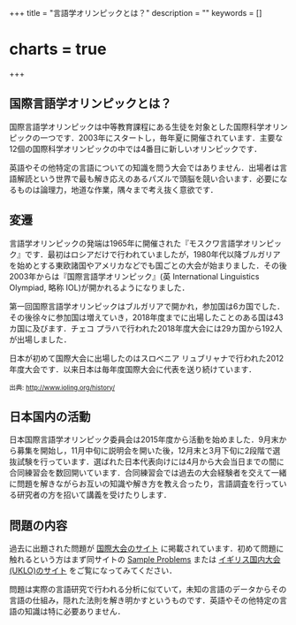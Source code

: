 +++
title = "言語学オリンピックとは？"
description = ""
keywords = []
# charts = true
+++

## 国際言語学オリンピックとは？

国際言語学オリンピックは中等教育課程にある生徒を対象とした国際科学オリンピックの一つです．2003年にスタートし，毎年夏に開催されています．主要な12個の国際科学オリンピックの中では4番目に新しいオリンピックです．

英語やその他特定の言語についての知識を問う大会ではありません．出場者は言語解読という世界で最も解き応えのあるパズルで頭脳を競い合います．必要になるものは論理力，地道な作業，隅々まで考え抜く意欲です．

## 変遷

言語学オリンピックの発端は1965年に開催された『モスクワ言語学オリンピック』です．最初はロシアだけで行われていましたが，1980年代以降ブルガリアを始めとする東欧諸国やアメリカなどでも国ごとの大会が始まりました．その後2003年からは『国際言語学オリンピック』(英 International Linguistics Olympiad, 略称 IOL)が開かれるようになりました．

第一回国際言語学オリンピックはブルガリアで開かれ，参加国は6カ国でした．その後徐々に参加国は増えていき，2018年度までに出場したことのある国は43カ国に及びます．チェコ プラハで行われた2018年度大会には29カ国から192人が出場しました．

日本が初めて国際大会に出場したのはスロベニア リュブリャナで行われた2012年度大会です．以来日本は毎年度国際大会に代表を送り続けています．

<small>出典: http://www.ioling.org/history/</small>

## 日本国内の活動

日本国際言語学オリンピック委員会は2015年度から活動を始めました．9月末から募集を開始し，11月中旬に説明会を開いた後，12月末と3月下旬に2段階で選抜試験を行っています．選ばれた日本代表向けには4月から大会当日までの間に合同練習会を数回開いています．合同練習会では過去の大会経験者を交えて一緒に問題を解きながらお互いの知識や解き方を教え合ったり，言語調査を行っている研究者の方を招いて講義を受けたりします．

## 問題の内容

過去に出題された問題が [国際大会のサイト](http://www.ioling.org/) に掲載されています．初めて問題に触れるという方はまず同サイトの [Sample Problems](http://www.ioling.org/problems/samples/) または [イギリス国内大会(UKLO)のサイト](http://www.uklo.org/) をご覧になってみてください．

問題は実際の言語研究で行われる分析に似ていて，未知の言語のデータからその言語の仕組み，隠れた法則を解き明かすというものです．英語やその他特定の言語の知識は特に必要ありません．

<!---## 支援のお願い-->

<!--script type="text/javascript">
function drawCharts(){
}
</script-->
